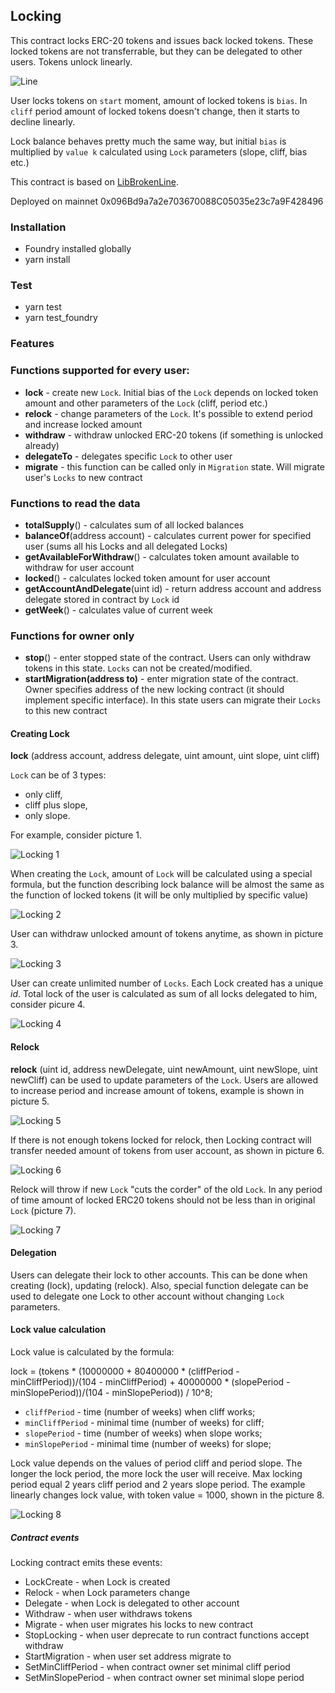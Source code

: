 ## Locking

This contract locks ERC-20 tokens and issues back locked tokens. These locked tokens are not transferrable, but they can be delegated to other users. Tokens unlock linearly. 

![Line](documents/svg/line.svg)

User locks tokens on `start` moment, amount of locked tokens is `bias`. In `cliff` period amount of locked tokens doesn't change, then it starts to decline linearly. 

Lock balance behaves pretty much the same way, but initial `bias` is multiplied by `value k` calculated using `Lock` parameters (slope, cliff, bias etc.)

This contract is based on [LibBrokenLine](./contracts/libs/LibBrokenLine.md).

Deployed on mainnet 0x096Bd9a7a2e703670088C05035e23c7a9F428496
### Installation
 - Foundry installed globally
 - yarn install

### Test
  - yarn test
  - yarn test_foundry

### Features

### Functions supported for every user:
 - **lock** - create new `Lock`. Initial bias of the `Lock` depends on locked token amount and other parameters of the `Lock` (cliff, period etc.)
 - **relock** - change parameters of the `Lock`. It's possible to extend period and increase locked amount
 - **withdraw** - withdraw unlocked ERC-20 tokens (if something is unlocked already)
 - **delegateTo** - delegates specific `Lock` to other user
 - **migrate** - this function can be called only in `Migration` state. Will migrate user's `Locks` to new contract 

### Functions to read the data
 - **totalSupply**() - calculates sum of all locked balances
 - **balanceOf**(address account) - calculates current power for specified user (sums all his Locks and all delegated Locks)
 - **getAvailableForWithdraw**() - calculates token amount available to withdraw for user account
 - **locked**() - calculates locked token amount for user account
 - **getAccountAndDelegate**(uint id) - return address account and address delegate stored in contract by `Lock` id
 - **getWeek**() - calculates value of current week
 
### Functions for owner only
 - **stop**() - enter stopped state of the contract. Users can only withdraw tokens in this state. `Locks` can not be created/modified.
 - **startMigration(address to)** - enter migration state of the contract. Owner specifies address of the new locking contract (it should implement specific interface). In this state users can migrate their `Locks` to this new contract

#### Creating Lock

**lock** (address account, address delegate, uint amount, uint slope, uint cliff)

`Lock` can be of 3 types:
- only cliff,
- cliff plus slope,
- only slope.

For example, consider picture 1.

![Locking 1](documents/svg/Pict1LockMethods.svg)

When creating the `Lock`, amount of `Lock` will be calculated using a special formula, but the function describing lock
balance will be almost the same as the function of locked tokens (it will be only multiplied by specific value) 

![Locking 2](documents/svg/Pict2TokensLockLines.svg)

User can withdraw unlocked amount of tokens anytime, as shown in picture 3.

![Locking 3](documents/svg/Pict3Withdraw.svg)

User can create unlimited number of `Locks`.
Each Lock created has a unique *id*.
Total lock of the user is calculated as sum of all locks delegated to him, consider picure 4.

![Locking 4](documents/svg/Pict4BrokenLine.svg)

#### Relock

**relock** (uint id, address newDelegate, uint newAmount, uint newSlope, uint newCliff) can be used to update parameters of the `Lock`.
Users are allowed to increase period and increase amount of tokens, example is shown in picture 5.

![Locking 5](documents/svg/Pict5ReLockingNoTransfer.svg)

If there is not enough tokens locked for relock, then Locking contract will transfer needed amount of tokens from user account, as shown in picture 6.

![Locking 6](documents/svg/Pict6ReLockingTransfer.svg)

Relock will throw if new `Lock` "cuts the corder" of the old `Lock`. In any period of time amount of locked ERC20 tokens should not be less than in original `Lock` (picture 7).   

![Locking 7](documents/svg/Pict8СutCorner.svg)

#### Delegation

Users can delegate their lock to other accounts. This can be done when creating (lock), updating (relock). 
Also, special function delegate can be used to delegate one Lock to other account without changing `Lock` parameters.

#### Lock value calculation

Lock value is calculated by the formula:

lock = (tokens * (10000000 + 80400000 * (cliffPeriod - minCliffPeriod))/(104 - minCliffPeriod) + 40000000 * (slopePeriod - minSlopePeriod))/(104 - minSlopePeriod)) / 10^8;

 - `cliffPeriod` - time (number of weeks) when cliff works;
 - `minCliffPeriod` - minimal time (number of weeks) for cliff;
 - `slopePeriod` - time (number of weeks) when slope works;
 - `minSlopePeriod` - minimal time (number of weeks) for slope;

Lock value depends on the values of period cliff and period slope. The longer the lock period, the more lock
the user will receive. Max locking period equal 2 years cliff period and 2 years slope period.
The example linearly changes lock value, with token value = 1000, shown in the picture 8. 

![Locking 8](documents/svg/Pict7GgraphicLockValue.svg)

##### Contract events
Locking contract emits these events:
- LockCreate - when Lock is created
- Relock - when Lock parameters change
- Delegate - when Lock is delegated to other account
- Withdraw - when user withdraws tokens
- Migrate - when user migrates his locks to new contract
- StopLocking - when user deprecate to run contract functions accept withdraw
- StartMigration - when user set address migrate to
- SetMinCliffPeriod - when contract owner set minimal cliff period
- SetMinSlopePeriod - when contract owner set minimal slope period